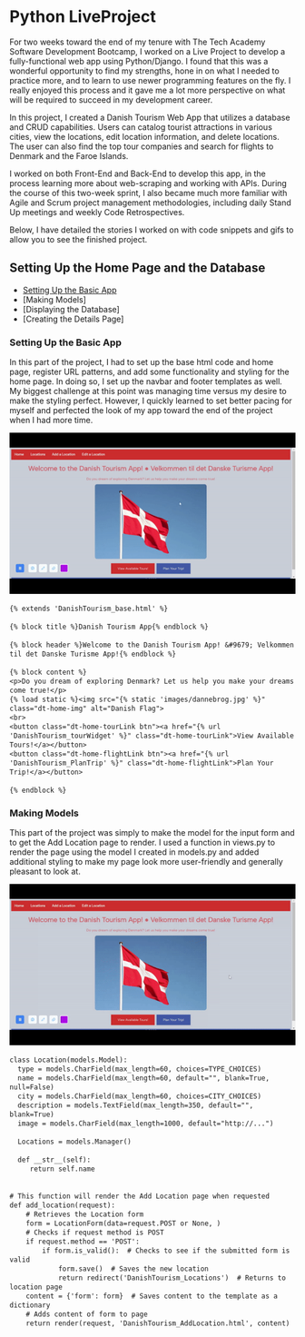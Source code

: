 # Python LiveProject
  For two weeks toward the end of my tenure with The Tech Academy Software Development Bootcamp, I worked on a Live Project to develop a fully-functional web app using Python/Django. I found that this was a wonderful opportunity to find my strengths, hone in on what I needed to practice more, and to learn to use newer programming features on the fly. I really enjoyed this process and it gave me a lot more perspective on what will be required to succeed in my development career. 
  
  In this project, I created a Danish Tourism Web App that utilizes a database and CRUD capabilities. Users can catalog tourist attractions in various cities, view the locations, edit location information, and delete locations. The user can also find the top tour companies and search for flights to Denmark and the Faroe Islands.
  
  I worked on both Front-End and Back-End to develop this app, in the process learning more about web-scraping and working with APIs. During the course of this two-week sprint, I also became much more familiar with Agile and Scrum project management methodologies, including daily Stand Up meetings and weekly Code Retrospectives. 
  
  Below, I have detailed the stories I worked on with code snippets and gifs to allow you to see the finished project.
  
  ## Setting Up the Home Page and the Database
  * [Setting Up the Basic App](https://github.com/Michaelar1/Python_Live_Project/blob/main/README.md#setting-up-the-basic-app)
  * [Making Models]
  * [Displaying the Database]
  * [Creating the Details Page]
  
### Setting Up the Basic App
In this part of the project, I had to set up the base html code and home page, register URL patterns, and add some functionality and styling for the home page. In doing so, I set up the navbar and footer templates as well. My biggest challenge at this point was managing time versus my desire to make the styling perfect. However, I quickly learned to set better pacing for myself and perfected the look of my app toward the end of the project when I had more time.

![](https://github.com/Michaelar1/Python_Live_Project/blob/main/gif_views/Home_Page.gif)

    {% extends 'DanishTourism_base.html' %}

    {% block title %}Danish Tourism App{% endblock %}

    {% block header %}Welcome to the Danish Tourism App! &#9679; Velkommen til det Danske Turisme App!{% endblock %}

    {% block content %}
    <p>Do you dream of exploring Denmark? Let us help you make your dreams come true!</p>
    {% load static %}<img src="{% static 'images/dannebrog.jpg' %}" class="dt-home-img" alt="Danish Flag">
    <br>
    <button class="dt-home-tourLink btn"><a href="{% url 'DanishTourism_tourWidget' %}" class="dt-home-tourLink">View Available Tours!</a></button>
    <button class="dt-home-flightLink btn"><a href="{% url 'DanishTourism_PlanTrip' %}" class="dt-home-flightLink">Plan Your Trip!</a></button>

    {% endblock %}
    

### Making Models
This part of the project was simply to make the model for the input form and to get the Add Location page to render. I used a function in views.py to render the page using the model I created in models.py and added additional styling to make my page look more user-friendly and generally pleasant to look at.

![](https://github.com/Michaelar1/Python_Live_Project/blob/main/gif_views/Add_Location.gif)

    class Location(models.Model):
      type = models.CharField(max_length=60, choices=TYPE_CHOICES)
      name = models.CharField(max_length=60, default="", blank=True, null=False)
      city = models.CharField(max_length=60, choices=CITY_CHOICES)
      description = models.TextField(max_length=350, default="", blank=True)
      image = models.CharField(max_length=1000, default="http://...")

      Locations = models.Manager()

      def __str__(self):
         return self.name


    # This function will render the Add Location page when requested
    def add_location(request):
        # Retrieves the Location form
        form = LocationForm(data=request.POST or None, )
        # Checks if request method is POST
        if request.method == 'POST':
            if form.is_valid():  # Checks to see if the submitted form is valid
                form.save()  # Saves the new location
                return redirect('DanishTourism_Locations')  # Returns to location page
        content = {'form': form}  # Saves content to the template as a dictionary
        # Adds content of form to page
        return render(request, 'DanishTourism_AddLocation.html', content)
